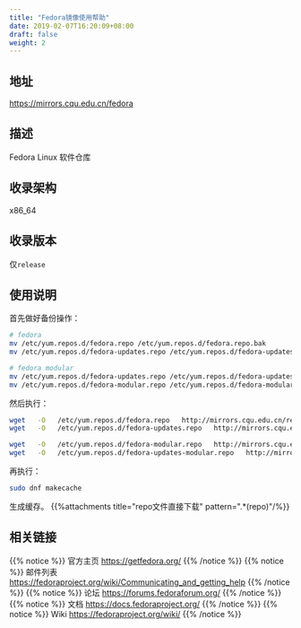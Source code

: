 ```yaml
---
title: "Fedora镜像使用帮助"
date: 2019-02-07T16:20:09+08:00
draft: false
weight: 2
---
```

## 地址
https://mirrors.cqu.edu.cn/fedora
## 描述
Fedora Linux 软件仓库
## 收录架构
x86_64
## 收录版本
仅`release`
## 使用说明
首先做好备份操作：
```bash
# fedora
mv /etc/yum.repos.d/fedora.repo /etc/yum.repos.d/fedora.repo.bak
mv /etc/yum.repos.d/fedora-updates.repo /etc/yum.repos.d/fedora-updates.repo.bak
```
```bash
# fedora modular
mv /etc/yum.repos.d/fedora-updates.repo /etc/yum.repos.d/fedora-updates.repo.bak
mv /etc/yum.repos.d/fedora-modular.repo /etc/yum.repos.d/fedora-modular.repo.bak
```
然后执行：
```bash
wget   -O   /etc/yum.repos.d/fedora.repo   http://mirrors.cqu.edu.cn/repo/fedora/fedora.repo
wget   -O   /etc/yum.repos.d/fedora-updates.repo   http://mirrors.cqu.edu.cn/repo/fedora/fedora-updates.repo
```
```bash
wget   -O   /etc/yum.repos.d/fedora-modular.repo   http://mirrors.cqu.edu.cn/repo/fedora/fedora-modular.repo
wget   -O   /etc/yum.repos.d/fedora-updates-modular.repo   http://mirrors.cqu.edu.cn/repo/fedora/fedora-updates-modular.repo
```

再执行：
```bash
sudo dnf makecache
```
生成缓存。
{{%attachments title="repo文件直接下载" pattern=".*(repo)"/%}}

## 相关链接
{{% notice %}}
官方主页
https://getfedora.org/
{{% /notice %}}
{{% notice %}}
邮件列表
https://fedoraproject.org/wiki/Communicating_and_getting_help
{{% /notice %}}
{{% notice %}}
论坛
https://forums.fedoraforum.org/
{{% /notice %}}
{{% notice %}}
文档
https://docs.fedoraproject.org/
{{% /notice %}}
{{% notice %}}
Wiki
https://fedoraproject.org/wiki/
{{% /notice %}}
